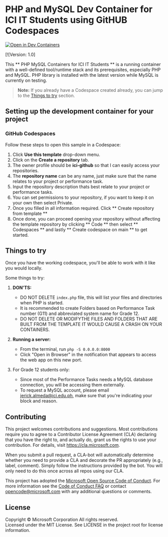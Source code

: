 # PHP and MySQL Dev Container for ICI IT Students using GitHUB Codespaces

[![Open in Dev Containers](https://img.shields.io/static/v1?label=Dev%20Containers&message=Open&color=blue&logo=visualstudiocode)](https://vscode.dev/redirect?url=vscode://ms-vscode-remote.remote-containers/cloneInVolume?url=https://github.com/microsoft/vscode-remote-try-php)

[![Version: 1.0]

This ** PHP MySQL Containers for ICI IT Students ** is a running container with a well-defined tool/runtime stack and its prerequisites, especially PHP and MySQL. PHP library is installed with the latest version while MySQL is currently on testing.

> **Note:** If you already have a Codespace created already, you can jump to the [Things to try](#things-to-try) section.

## Setting up the development container for your project

### GitHub Codespaces
Follow these steps to open this sample in a Codespace:
1. Click **Use this template** drop-down menu.
2. Click on the **Create a repository** tab.
3. The owner profile should be **ici-github** so that I can easily access your repositories.
4. The **repository name** can be any name, just make sure that the name relates to your project or performance task.
5. Input the repository description thats best relate to your project or performance tasks.
6. You can set permissions to your repository, if you want to keep it on your own then select Private.
7. Once you filled in all information required. Click ** Create repository from template **
8. Once done, you can proceed opening your repository without affecting the template repository by clicking ** Code ** then select ** Codespaces ** and lastly ** Create codespace on main ** to get started.

## Things to try

Once you have the working codespace, you'll be able to work with it like you would locally.

Some things to try:

1. **DON'TS:**
   - DO NOT DELETE `index.php` file, this will list your files and directories when PHP is started.
   - It is recommended to create Folders based on Performance Task number (G11) and abbreviated system name for Grade 12.
   - DO NOT DELETE OR MODIFYTHE FILES AND FOLDERS THAT ARE BUILT FROM THE TEMPLATE IT WOULD CAUSE A CRASH ON YOUR CONTAINERS.

1. **Running a server:**
   - From the terminal, run `php -S 0.0.0.0:8000`
   - Click "Open in Browser" in the notification that appears to access the web app on this new port.
   
1. For Grade 12 students only:
   - Since most of the Performance Tasks needs a MySQL database connection, you will be accessing them externally.
   - To request a MySQL account, please email jerick.almeda@ici.edu.ph, make sure that you're indicating your block and reason.
 

## Contributing

This project welcomes contributions and suggestions. Most contributions require you to agree to a
Contributor License Agreement (CLA) declaring that you have the right to, and actually do, grant us
the rights to use your contribution. For details, visit https://cla.microsoft.com.

When you submit a pull request, a CLA-bot will automatically determine whether you need to provide
a CLA and decorate the PR appropriately (e.g., label, comment). Simply follow the instructions
provided by the bot. You will only need to do this once across all repos using our CLA.

This project has adopted the [Microsoft Open Source Code of Conduct](https://opensource.microsoft.com/codeofconduct/).
For more information see the [Code of Conduct FAQ](https://opensource.microsoft.com/codeofconduct/faq/) or
contact [opencode@microsoft.com](mailto:opencode@microsoft.com) with any additional questions or comments.

## License

Copyright © Microsoft Corporation All rights reserved.<br />
Licensed under the MIT License. See LICENSE in the project root for license information.
